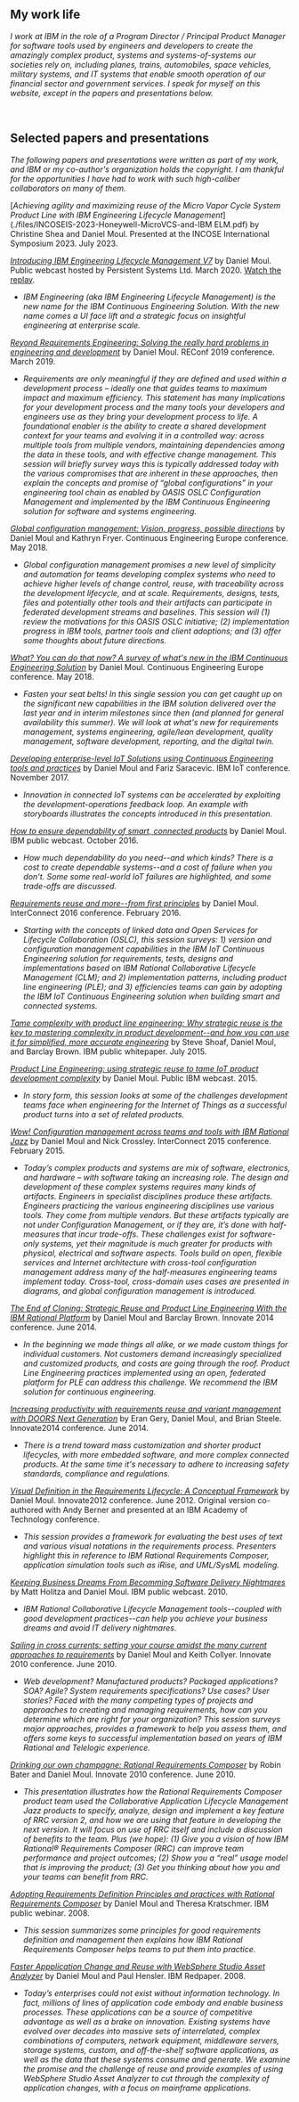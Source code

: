 ## My work life

*I work at IBM in the role of a Program Director / Principal Product Manager for software tools used by engineers and developers to create the amazingly complex product, systems and systems-of-systems our societies rely on, including planes, trains, automobiles, space vehicles, military systems, and IT systems that enable smooth operation of our financial sector and government services. I speak for myself on this website, except in the papers and presentations below.*

<br>

## Selected papers and presentations

*The following papers and presentations were written as part of my work, and IBM or my co-author's organization holds the copyright. I am thankful for the opportunities I have had to work with such high-caliber collaborators on many of them.*

[*Achieving agility and maximizing reuse of the Micro Vapor Cycle System Product Line with IBM Engineering Lifecycle Management*](./files/INCOSEIS-2023-Honeywell-MicroVCS-and-IBM ELM.pdf) by Christine Shea and Daniel Moul. Presented at the INCOSE International Symposium 2023. July 2023.

[*Introducing IBM Engineering Lifecycle Management V7*](./files/IBM-ELM-V7.0-Persistent-Supercharging-Engineering-2020-03-26.pdf) by Daniel Moul. Public webcast hosted by Persistent Systems Ltd. March 2020. [Watch the replay](https://www.persistent.com/events/webinar-supercharging-elm/).

* *IBM Engineering (aka IBM Engineering Lifecycle Management) is the new name for the IBM Continuous Engineering Solution. With the new name comes a UI face lift and a strategic focus on insightful engineering at enterprise scale.*

[*Reyond Requirements Engineering: Solving the really hard problems in engineering and development*](./files/Solving-the-hard-problems-2019-03.pdf) by Daniel Moul. REConf 2019 conference. March 2019.

* *Requirements are only meaningful if they are defined and used within a development process – ideally one that guides teams to maximum impact and maximum efficiency. This statement has many implications for your development process and the many tools your developers and engineers use as they bring your development process to life. A foundational enabler is the ability to create a shared development context for your teams and evolving it in a controlled way: across multiple tools from multiple vendors, maintaining dependencies among the data in these tools, and with effective change management. This session will briefly survey ways this is typically addressed today with the various compromises that are inherent in these approaches, then explain the concepts and promise of “global configurations” in your engineering tool chain as enabled by OASIS OSLC Configuration Management and implemented by the IBM Continuous Engineering solution for software and systems engineering.*

[*Global configuration management: Vision, progress, possible directions*](./files/CM-05-Global-config-vision-progress-directions-2018-05.pdf) by Daniel Moul and Kathryn Fryer. Continuous Engineering Europe conference. May 2018.

* *Global configuration management promises a new level of simplicity and automation for teams developing complex systems who need to achieve higher levels of change control, reuse, with traceability across the development lifecycle, and at scale. Requirements, designs, tests, files and potentially other tools and their artifacts can participate in federated development streams and baselines. This session will (1) review the motivations for this OASIS OSLC initiative; (2) implementation progress in IBM tools, partner tools and client adoptions; and (3) offer some thoughts about future directions.*

[*What? You can do that now? A survey of what's new in the IBM Continuous Engineering Solution*](./files/DEP-09-What-You-Can-Do-That-Now-in-CE-2018-05.pdf) by Daniel Moul. Continuous Engineering Europe conference. May 2018.

* *Fasten your seat belts! In this single session you can get caught up on the significant new capabilities in the IBM solution delivered over the last year and in interim milestones since then (and planned for general availability this summer). We will look at what's new for requirements management, systems engineering, agile/lean development, quality management, software development, reporting, and the digital twin.*

[*Developing enterprise-level IoT Solutions using Continuous Engineering tools and practices*](./files/Io04-Developing-enterprise-level-IoT-solutions-using-Continuous-Engineering-tools-and-practices-2017-11.pdf) by Daniel Moul and Fariz Saracevic. IBM IoT conference. November 2017.

* *Innovation in connected IoT systems can be accelerated by exploiting the development-operations feedback loop. An example with storyboards illustrates the concepts introduced in this presentation.*

[*How to ensure dependability of smart, connected products*](./files/Dependable-connected-products-2016-10-14.pdf) by Daniel Moul. IBM public webcast. October 2016.

* *How much dependability do you need--and which kinds? There is a cost to create dependable systems--and a cost of failure when you don't. Some some real-world IoT failures are highlighted, and some trade-offs are discussed.*

[*Requirements reuse and more--from first principles*](./files/2352A-Reuse-of-req-and-more-from-first-principles-with-notes-2016-02.pdf) by Daniel Moul. InterConnect 2016 conference. February 2016.

* *Starting with the concepts of linked data and Open Services for Lifecycle Collaboration (OSLC), this session surveys: 1) version and configuration management capabilities in the IBM IoT Continuous Engineering solution for requirements, tests, designs and implementations based on IBM Rational Collaborative Lifecycle Management (CLM); and 2) implementation patterns, including product line engineering (PLE); and 3) efficiencies teams can gain by adopting the IBM IoT Continuous Engineering solution when building smart and connected systems.*

[*Tame complexity with product line engineering: Why strategic reuse is the key to mastering complexity in product development--and how you can use it for simplified, more accurate engineering*](./files/Tame-complexity-with-PLE-ebook-WWM12346USEN.PDF) by Steve Shoaf, Daniel Moul, and Barclay Brown. IBM public whitepaper. July 2015.

[*Product Line Engineering: using strategic reuse to tame IoT product development complexity*](./files/Product-line-engineering-using-strategic-reuse-to-tame-iot-product-development-complexity-with-notes-2015.pdf) by Daniel Moul. Public IBM webcast. 2015.

* *In story form, this session looks at some of the challenges development teams face when engineering for the Internet of Things as a successful product turns into a set of related products.*

[*Wow! Configuration management across teams and tools with IBM Rational Jazz*](./files/DCM-1877-Wow-CfgM-across-teams-and-tools-2015-02.pdf) by Daniel Moul and Nick Crossley. InterConnect 2015 conference. February 2015.

* *Today’s complex products and systems are mix of software, electronics, and hardware – with software taking an increasing role. The design and development of these complex systems requires many kinds of artifacts. Engineers in specialist disciplines produce these artifacts. Engineers practicing the various engineering disciplines use various tools. They come from multiple vendors. But these artifacts typically are not under Configuration Management, or if they are, it’s done with half-measures that incur trade-offs. These challenges exist for software-only systems, yet their magnitude is much greater for products with physical, electrical and software aspects. Tools build on open, flexible services and Internet architecture with cross-tool configuration management address many of the half-measures engineering teams implement today. Cross-tool, cross-domain uses cases are presented in diagrams, and global configuration management is introduced.*

[*The End of Cloning: Strategic Reuse and Product Line Engineering With the IBM Rational Platform*](./files/CEE-1905-The-End-of-Cloning-2014-06.pdf) by Daniel Moul and Barclay Brown. Innovate 2014 conference. June 2014.

* *In the beginning we made things all alike, or we made custom things for individual customers. Not customers demand increasingly specialized and customized products, and costs are going through the roof. Product Line Engineering practices implemented using an open, federated platform for PLE can address this challenge. We recommend the IBM solution for continuous engineering.*
    
[*Increasing productivity with requirements reuse and variant management with DOORS Next Generation*](./files/DRM-1946-Increasing-Productivity-with-Requirements-Reuse-and-Variant-Management-with-DOORS-Next-Generation-2014-06.pdf) by Eran Gery, Daniel Moul, and Brian Steele. Innovate2014 conference. June 2014.

* *There is a trend toward mass customization and shorter product lifecycles, with more embedded software, and more complex connected products. At the same time it's necessary to adhere to increasing safety standards, compliance and regulations.*

[*Visual Definition in the Requirements Lifecycle: A Conceptual Framework*](./files/RDM-2031-Visual-Definition-in-Requirements-Lifecycle-Concept-Framework-2012-06.pdf) by Daniel Moul. Innovate2012 conference. June 2012. Original version co-authored with Andy Berner and presented at an IBM Academy of Technology conference.

* *This session provides a framework for evaluating the best uses of text and various visual notations in the requirements process. Presenters highlight this in reference to IBM Rational Requirements Composer, application simulation tools such as iRise, and UML/SysML modeling.*

[*Keeping Business Dreams From Becomming Software Delivery Nightmares*](./files/Biz-Dreams-IT-Nightmares-Webcast-2010-04-20.pdf) by Matt Holitza and Daniel Moul. IBM public webcast. 2010.

* *IBM Rational Collaborative Lifecycle Management tools--coupled with good development practices--can help you achieve your business dreams and avoid IT delivery nightmares.*

[*Sailing in cross currents: setting your course amidst the many current approaches to requirements*](./files/RDM-2023B-Sailing-in-RM-cross-currents-2010-06.pdf) by Daniel Moul and Keith Collyer. Innovate 2010 conference. June 2010.

* *Web development? Manufactured products? Packaged applications? SOA? Agile? System requirements specifications? Use cases? User stories? Faced with the many competing types of projects and approaches to creating and managing requirements, how can you determine which are right for your organization? This session surveys major approaches, provides a framework to help you assess them, and offers some keys to successful implementation based on years of IBM Rational and Telelogic experience.*

[*Drinking our own champagne: Rational Requirements Composer*](./files/RDM-1202A-Drinking-our-own-champagne-ibm-rational-rquirements-composer-2010-06.pdf) by Robin Bater and Daniel Moul. Innovate 2010 conference. June 2010.

* *This presentation illustrates how the Rational Requirements Composer product team used the Collaborative Application Lifecycle Management Jazz products to specify, analyze, design and implement a key feature of RRC version 2, and how we are using that feature in developing the next version. It will focus on use of RRC itself and include a discussion of benefits to the team. Plus (we hope): (1) Give you a vision of how IBM Rational® Requirements Composer (RRC) can improve team performance and project outcomes; (2) Show you a “real” usage model that is improving the product; (3) Get you thinking about how you and your teams can benefit from RRC.*

[*Adopting Requirements Definition Principles and practices with Rational Requirements Composer*](./files/Requirements-Definition-and-Management-Best-Practices-Webinar-with-notes-2008.pdf) by Daniel Moul and Theresa Kratschmer. IBM public webinar. 2008.

* *This session summarizes some principles for good requirements definition and management then explains how IBM Rational Requirements Composer helps teams to put them into practice.*

[*Faster Appplication Change and Reuse with WebSphere Studio Asset Analyzer*](./files/Faster-application-change-and-reuse-redp4225-2008.pdf) by Daniel Moul and Paul Hensler. IBM Redpaper. 2008.

* *Today’s enterprises could not exist without information technology. In fact, millions of lines of application code embody and enable business processes. These applications can be a source of competitive advantage as well as a brake on innovation. Existing systems have evolved over decades into massive sets of interrelated, complex combinations of computers, network equipment, middleware servers, storage systems, custom, and off-the-shelf software applications, as well as the data that these systems consume and generate. We examine the promise and the challenge of reuse and provide examples of using WebSphere Studio Asset Analyzer to cut through the complexity of application changes, with a focus on mainframe applications.*
    